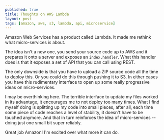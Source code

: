 ```yaml
---
published: true
title: Thoughts on AWS Lambda
layout: post
tags: [amazon, aws, s3, lambda, api, microservice]
---
```

Amazon Web Services has a product called Lambda. It made me rethink what micro-services is about.

The idea isn't a new one, you send your source code up to AWS and it prepares it onto a server and exposes an `index.handler`. What this handler does is that it exposes a set of API that you can call using REST. 

The only downside is that you have to upload a ZIP source code all the time to deploy this. Or you could do this through pushing it to S3. In either cases you have this rudimentary interface to open up some really progressive ideas on micro-services.

I may be overthinking here. The terrible interface to update my files worked in its advantage, it encourages me to not deploy too many times. What I find myself doing is splitting up my code into small pieces, after all, each time some piece of code reaches a level of stability, it doesn't have to be touched anymore. And that in turn reinforces the idea of micro-services -- doing just one small bit super reliably.

Great job Amazon! I'm excited over what more it can do.